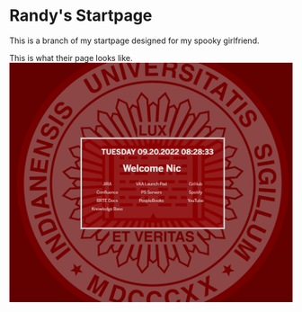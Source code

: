 # Randy's Startpage
This is a branch of my startpage designed for my spooky girlfriend.

This is what their page looks like.
![Image not found](img/example.png)
